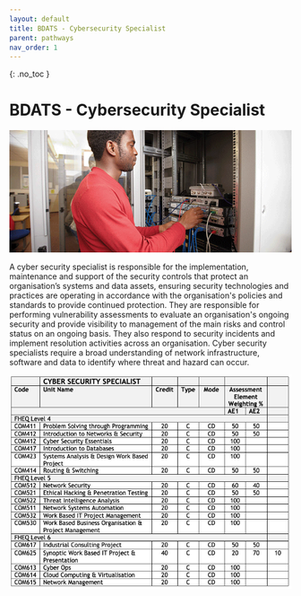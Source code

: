 ```yaml
---
layout: default
title: BDATS - Cybersecurity Specialist
parent: pathways
nav_order: 1
---
```


{: .no_toc }

#  BDATS - Cybersecurity Specialist

![Cyber Security Specialist](../images/trello_course_structure_images_2020_0011_cyber.png)

A cyber security specialist is responsible for the implementation, maintenance and support of the security controls that protect an organisation’s systems and data assets, ensuring security technologies and practices are operating in accordance with the organisation's policies and standards to provide continued protection. They are responsible for performing vulnerability assessments to evaluate an organisation's ongoing security and provide visibility to management of the main risks and control status on an ongoing basis. They also respond to security incidents and implement resolution activities across an organisation. Cyber security specialists require a broad understanding of network infrastructure, software and data to identify where threat and hazard can occur.

![](../info/DATS_CYBER.png)